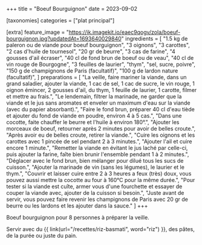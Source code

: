 +++
title = "Boeuf Bourguignon"
date = 2023-09-02

[taxonomies]
categories = ["plat principal"]

[extra]
feature_image = "https://ik.imagekit.io/eaec9qogv/zola/boeuf-bourguignon.jpg?updatedAt=1693640029840"
ingredients = [
  "1.5 kg de paleron ou de viande pour boeuf bourguignon",
  "3 oignons",
  "3 carottes",
  "2 cas d'huile de tournesol",
  "20 gr de beurre",
  "3 cas de farine",
  "4 gousses d'ail écraser",
  "40 cl de fond brun de boeuf ou de veau",
  "40 cl de vin rouge de Bourgogne",
  "3 feuilles de laurier",
  "thym",
  "sel, sucre, poivre",
  "150 g de champignons de Paris (facultatif)",
  "100 g de lardon nature (facultatif)",
]
preparations = [
  "La veille, faire mariner la viande, dans un grand saladier, ajouter la viande, 1 cac de sel, 1 cac de sucre, le vin rouge, 1 oignon émincer, 2 gousses d'ail, du thym, 1 feuille de laurier, 1 carotte, filmer et mettre au frais.",
  "Le lendemain, filtrer la marinade, ne garder que la viande et le jus sans aromates et enveler un maximum d'eau sur la viande (avec du papier absorbant).",
  "Faire le fond brun, préparer 40 cl d'eau tiède et ajouter du fond de viande en poudre, environ 4 à 5 cas.",
  "Dans une cocotte, faite chauffer le beurre et l'huile à environ 180°.",
  "Ajouter les morceaux de boeuf, retourner après 2 minutes pour avoir de belles croute.",
  "Après avoir eu de belles croute, retirer la viande.",
  "Cuire les oignons et les carottes avec 1 pincée de sel pendant 2 à 3 minutes.",
  "Ajouter l'ail et cuire encore 1 minute.",
  "Remetter la viande en évitant le jus laché par celle-ci, puis ajouter la farine, faîte bien brunir l'ensemble pendant 1 à 2 minutes.",
  "Déglacer avec le fond brun, bien mélanger pour dilué tous les sucs de cuisson.",
  "Ajouter la marinade de vin (sans les légumes), le laurier et le thym.",
  "Couvrir et laisser cuire entre 2 à 3 heures a feux (très) doux, vous pouvez aussi mettre la cocotte au four à 160°C pour la même durée.",
  "Pour tester si la viande est cuîte, armer vous d'une fourchette et essayer de couper la viande avec, ajouter de la cuisson si besoin.",
  "Juste avant de servir, vous pouvez faire revenir les champignons de Paris avec 20 gr de beurre ou les lardons et les ajouter dans la sauce."
]
+++

Boeuf bourguignon pour 8 personnes à préparer la veille.  

Servir avec du {{ link(url="/recettes/riz-basmati", word="riz") }}, des pâtes, de la purée ou juste du pain.

